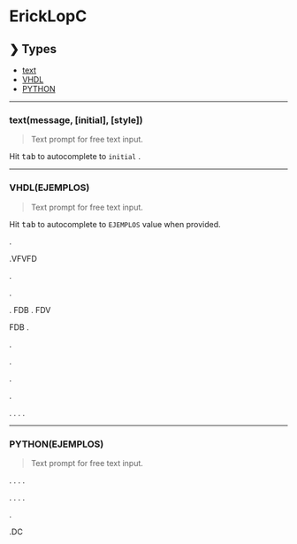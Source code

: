 # ErickLopC


## ❯ Types

* [text](#textmessage-initial-style)
* [VHDL](#EJEMPLOS)
* [PYTHON](#EJEMPLOS)
  
***

### text(message, [initial], [style])
> Text prompt for free text input.

Hit <kbd>tab</kbd> to autocomplete to `initial` .

***
### VHDL(EJEMPLOS)
>Text prompt for free text input.

Hit <kbd>tab</kbd> to autocomplete to `EJEMPLOS` value when provided.


.

.VFVFD 

.

.

.
FDB
.
FDV

FDB
.

.

.

.

.

.
.
.
.

***
### PYTHON(EJEMPLOS)
>Text prompt for free text input.

.
.
.
.

.
.
.
.

.


.DC
```js


